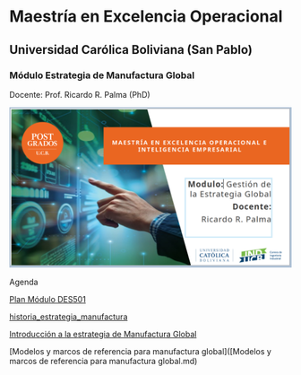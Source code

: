 

# Maestría en Excelencia Operacional

## Universidad Carólica Boliviana (San Pablo)

### Módulo Estrategia de Manufactura Global

Docente: Prof. Ricardo R. Palma (PhD)



![portada.png](Imagen/portada.png)

Agenda


[Plan Módulo DES501](https://github.com/ricardorpalma/Excelencia_Operacional_UCB/blob/main/plan_modulo_DES501_sugerido.pdf)


[historia_estrategia_manufactura](historia_estrategia_manufactura.md)

[Introducción a la estrategia de Manufactura Global](https://github.com/ricardorpalma/Excelencia_Operacional_UCB/blob/main/Introducci%C3%B3n%20a%20la%20estrategia%20de%20Manufactura%20Global.md)


[Modelos y marcos de referencia para manufactura global]([Modelos y marcos de referencia para manufactura global.md)
